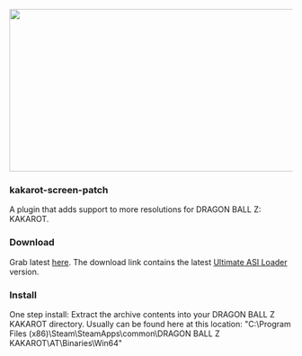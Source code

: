 <p align="center"><img src="https://i.imgur.com/c7fzuAH.png" width="768" height="289"></p>

### kakarot-screen-patch
A plugin that adds support to more resolutions for DRAGON BALL Z: KAKAROT.

### Download
Grab latest [here](https://ci.appveyor.com/api/projects/gennariarmando/kakarot-screen-patch/artifacts/kakarot-screen-patch.zip).
The download link contains the latest [Ultimate ASI Loader](https://github.com/ThirteenAG/Ultimate-ASI-Loader) version.

### Install
One step install: Extract the archive contents into your DRAGON BALL Z KAKAROT directory.
Usually can be found here at this location:
"C:\Program Files (x86)\Steam\SteamApps\common\DRAGON BALL Z KAKAROT\AT\Binaries\Win64"
